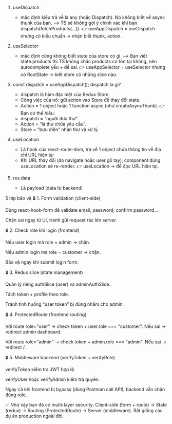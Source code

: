 1. useDispatch
    - mặc định kiểu trả về là any (hoặc Dispatch<AnyAction>). Nó không biết về async thunk của bạn.
        --> TS sẽ không gợi ý chính xác khi bạn dispatch(fetchProducts(...)).
    👉 useAppDispatch = useDispatch nhưng có kiểu chuẩn 
        → nhận biết thunk, action.

2. useSelector 
    - mặc định cũng không biết state của store có gì.
        --> Bạn viết state.products thì TS không chắc products có tồn tại không, nên autocomplete yếu + dễ sai.
    👉 useAppSelector = useSelector nhưng có RootState 
        → biết store có những slice nào.

3. const dispatch = useAppDispatch();
    dispatch là gì?
    - dispatch là hàm đặc biệt của Redux Store.
    - Công việc của nó: gửi action vào Store để thay đổi state.
    - Action = 1 object hoặc 1 function async (như createAsyncThunk).
    👉 Bạn có thể hiểu:
    - dispatch = “người đưa thư”.
    - Action = “lá thư chứa yêu cầu”.
    - Store = “bưu điện” nhận thư và xử lý.

4. useLocation
    - Là hook của react-route-dom, trả về 1 object chứa thông tin về địa chỉ URL hiện tại
    - Khi URL thay đổi (do navigate hoặc user gõ tay), component dùng useLocation sẽ re-render.
    👉 useLocation → để đọc URL hiện tại.

5. res.data
    - Là payload (data từ backend)




5 lớp bảo vệ
🔒 1. Form validation (client-side)

Dùng react-hook-form để validate email, password, confirm password…

Chặn sai ngay từ UI, tránh gửi request rác lên server.

🔒 2. Check role khi login (frontend)

Nếu user login mà role = admin → chặn.

Nếu admin login mà role = customer → chặn.

Bảo vệ ngay khi submit login form.

🔒 3. Redux slice (state management)

Quản lý riêng authSlice (user) và adminAuthSlice.

Tách token + profile theo role.

Tránh tình huống “user token” bị dùng nhầm cho admin.

🔒 4. ProtectedRoute (frontend routing)

Với route role="user" → check token + user.role === "customer". Nếu sai → redirect admin dashboard.

Với route role="admin" → check token + admin.role === "admin". Nếu sai → redirect /.

🔒 5. Middleware backend (verifyToken + verifyRole)

verifyToken kiểm tra JWT hợp lệ.

verifyUser hoặc verifyAdmin kiểm tra quyền.

Ngay cả khi frontend bị bypass (dùng Postman call API), backend vẫn chặn đúng role.

✅ Như vậy bạn đã có multi-layer security:
Client-side (form + route) → State (redux) → Routing (ProtectedRoute) → Server (middleware).
Rất giống các dự án production ngoài đời.